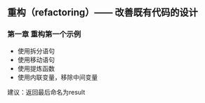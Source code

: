 ## 重构（refactoring）—— 改善既有代码的设计

### 第一章 重构第一个示例

* 使用拆分语句
* 使用移动语句
* 使用提炼函数
* 使用内联变量，移除中间变量

建议：返回最后命名为result